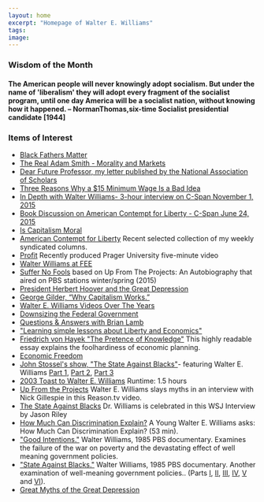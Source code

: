```yaml
---
layout: home
excerpt: "Homepage of Walter E. Williams"
tags:
image:
---
```


### Wisdom of the Month

#### The American people will never knowingly adopt socialism. But under the name of 'liberalism' they will adopt every fragment of the socialist program, until one day America will be a socialist nation, without knowing how it happened. – NormanThomas,six-time Socialist presidential candidate [1944]                                                                                   

### Items of Interest 
* [Black Fathers Matter](https://www.prageru.com/courses/political-science/black-fathers-matter)
* [The Real Adam Smith - Morality and Markets](http://freetochoose.tv/program.php?id=adam_smith_morality&series=adam_smith) 
* [Dear Future Professor, my letter published by the National Association of Scholars](https://www.nas.org/articles/dear_future_professor_what_ive_learned_about_teaching_well)
* [Three Reasons Why a $15 Minimum Wage Is a Bad Idea](http://tinyurl.com/jg6hu4p) 
* [In Depth with Walter Williams- 3-hour interview on C-Span November 1, 2015](http://www.c-span.org/video/?326444-1/depth-walter-williams) 
* [Book Discussion on American Contempt for Liberty - C-Span June 24, 2015](http://www.c-span.org/video/?326747-1/walter-williams-american-contempt-liberty) 
* [Is Capitalism Moral](http://prageruniversity.com/History/Is-Capitalism-Moral.html#.Vfcqb_-FNjo)
* [American Contempt for Liberty](http://www.hooverpress.org/productdetails.cfm?PC=1630) Recent selected collection of my weekly syndicated columns.
* [Profit](https://www.youtube.com/watch?v=tdHwewUuXBg) Recently produced Prager University five-minute video
* [Walter Williams at FEE](http://www.fee.org/the_freeman/detail/walter-williams-at-fee)
* [Suffer No Fools](http://www.freetochoose.tv/program.php?id=suffer_no_fools) based on Up From The Projects: An Autobiography that aired on PBS stations winter/spring (2015)
* [President Herbert Hoover and the Great Depression](http://www.prageruniversity.com/History/Hoover-and-the-Great-Depression.html#.U58wRY1OWot)
* [George Gilder, “Why Capitalism Works.”](http://www.prageruniversity.com/Economics/Why-Capitalism-Works.html#.Ux20p42Yaot)
* [Walter E. Williams Videos Over The Years](http://libertypenblog.blogspot.com/p/walter-e-williams.html)
* [Downsizing the Federal Government](https://www.youtube.com/watch?v=vwKpT7P9OiU&list=PL2w2AA116bYVv4ErpI79O5jI-zpdifAGx&utm_source=Cato+Institute+Emails&utm_campaign=b0d35ec0a2-DownsizingGovernment_VideoSeries&utm_medium=email&utm_term=0_395878584c-b0d35ec0a2-141728562&mc_cid=b0d35ec0a2&mc_eid=277980ee38)
* [Questions & Answers with Brian Lamb](http://www.c-spanvideo.org/program/304675-1)
* ["Learning simple lessons about Liberty and Economics"](http://www.learnliberty.org/)
* [Friedrich von Hayek "The Pretence of Knowledge"](http://www.nobelprize.org/nobel_prizes/economics/laureates/1974/hayek-lecture.html) This highly readable essay explains the foolhardiness of economic planning.
* [Economic Freedom](http://www.youtube.com/user/EconFree)
* [John Stossel's show, "The State Against Blacks"](http://www.youtube.com/watch?v=85OIBOSJTwg)- featuring Walter E. Williams [Part 1](http://www.youtube.com/watch?v=85OIBOSJTwg), [Part 2](http://www.youtube.com/watch?v=3Kij_TtBXU8&NR=1), [Part 3](http://www.youtube.com/watch?v=AGnfjRStNok&NR=1)
* [2003 Toast to Walter E. Williams](https://vimeo.com/149441329) Runtime: 1.5 hours
* [Up From the Projects](http://www.youtube.com/watch?v=7butJGdUmK0) Walter E. Williams slays myths in an interview with Nick Gillespie in this Reason.tv video.
* [The State Against Blacks](http://online.wsj.com/article/SB10001424052748704881304576094221050061598.html?mod=WSJ_Opinion_LEADTop) Dr. Williams is celebrated in this WSJ Interview by Jason Riley
* [How Much Can Discrimination Explain?](http://www.youtube.com/watch?v=KKgHc6bWqZ4) A Young Walter E. Williams asks: How Much Can Discrimination Explain? (53 min).
* ["Good Intentions."](http://www.youtube.com/watch?v=P1r-r6iLBEI&feature=PlayList&p=8F6669EBA4AD450E&index=0&playnext=1) Walter Williams, 1985 PBS documentary. Examines the failure of the war on poverty and the devastating effect of well meaning government policies.
* ["State Against Blacks."](http://www.youtube.com/watch?v=jwGWDis2dJw&feature=related) Walter Williams, 1985 PBS documentary. Another examination of well-meaning government policies.. (Parts [I](http://www.youtube.com/watch?v=jwGWDis2dJw&feature=related), [II](http://www.youtube.com/watch?v=_r9H4X26faU&feature=related), [III](http://www.youtube.com/watch?v=CPQXAVv_OEk&feature=related), [IV](http://www.youtube.com/watch?v=vlIi7Pg9osM&feature=related), [V](http://www.youtube.com/watch?v=1vd4aqgVC5Y&feature=related) and [VI](http://www.youtube.com/watch?v=zWvyTQlkqsk&feature=related)).
* [Great Myths of the Great Depression](/miscellaneous/GreatMythsOfTheGreatDepression.pdf)
